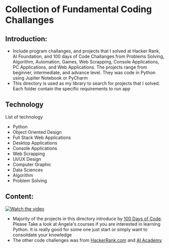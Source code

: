 # Collection of Fundamental Coding Challanges
 
## Introduction:
- Include program challanges, and projects that I solved at Hacker Rank, AI Foundation, and 100 days of Code Challanges from Problems Solving, Algorithm, Automation, Games, Web Scrapping, Console Applications, PC Applications, and Web Applications. The projects range from beginner, intermediate, and advance level. They was code in Python using Jupiter Notebook or PyCharm
- This directory is used as my library to search for projects that I solved. Each folder contain the specific requirements to run app

## Technology
List of technology
- Python 
- Object Oriented Design
- Full Stack Web Applications
- Desktop Applications
- Console Applications
- Web Scrapping
- UI/UX Design
- Computer Graphic
- Data Sciences
- Algorithm
- Problem Solving

## Content:

[![Watch the video](https://github.com/jackyhuynh/collection_of_python_fundamental_exercises/blob/main/images/Angela.JPG)](https://100daysofpython.dev/)
- Majority of the projects in this directory introduce by [100 Days of Code](https://www.udemy.com/course/100-days-of-code/). Please Take a look at Angela's courses if you are interested in learning Python. It is really good for some one just start or simply want to consolidate your knowledge
- The other code challenges was from [HackerRank.com](https://www.hackerrank.com/) and [AI Academy](https://ai-academy.com/)